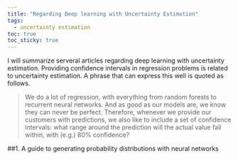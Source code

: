 ```yaml
---
title: "Regarding Deep learning with Uncertainty Estimation"
tags: 
  - uncertainty estimation
toc: true
toc_sticky: true
---
```

I will summarize serveral articles regarding deep learning with uncertainty estimation. Providing confidence intervals in regression problems is related to uncertainty estimation. A phrase that can express this well is quoted as follows.

> We do a lot of regression, with everything from random forests to recurrent neural networks. And as good as our models are, we know they can never be perfect. Therefore, whenever we provide our customers with predictions, we also like to include a set of confidence intervals: what range around the prediction will the actual value fall within, with (e.g.) 80% confidence?

##1. A guide to generating probability distributions with neural networks

